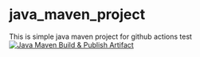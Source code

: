 # java_maven_project
This is simple java maven project for github actions
test
[![Java Maven Build & Publish Artifact](https://github.com/Ivalue-org/CIwithmavenactions/actions/workflows/maven.yml/badge.svg)](https://github.com/Ivalue-org/CIwithmavenactions/actions/workflows/maven.yml)

